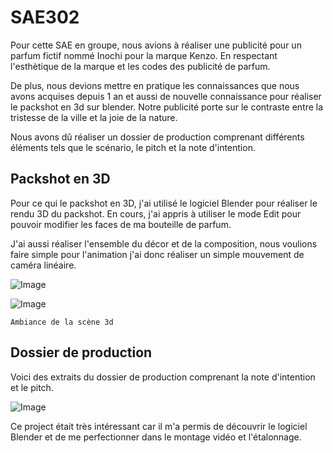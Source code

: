 # SAE302

Pour cette SAE en groupe, nous avions à réaliser une publicité pour un parfum fictif nommé Inochi pour la marque Kenzo. En respectant l'esthètique de la marque et les codes des publicité de parfum. 

De plus, nous devions mettre en pratique les connaissances que nous avons acquises depuis 1 an et aussi de nouvelle connaissance pour réaliser le packshot en 3d sur blender. Notre publicité porte sur le contraste entre la tristesse de la ville et la joie de la nature.

Nous avons dû réaliser un dossier de production comprenant différents éléments tels que le scénario, le pitch et la note d'intention.


## Packshot en 3D

Pour ce qui le packshot en 3D, j'ai utilisé le logiciel Blender pour réaliser le rendu 3D du packshot. En cours, j'ai appris à utiliser le mode Edit pour pouvoir modifier les faces de ma bouteille de parfum.

J'ai aussi réaliser l'ensemble du décor et de la composition, nous voulions faire simple pour l'animation j'ai donc réaliser un simple mouvement de caméra linéaire.

![Image](https://image.noelshack.com/fichiers/2024/03/5/1705661319-caca-0001.jpg "Ordinateur")

![Image](https://maxsteel.karibsen.fr/image/de35ff3e2a62bbadd0e35107eb2d3fa2.png "Ordinateur")

`Ambiance de la scène 3d`

## Dossier de production

Voici des extraits du dossier de production comprenant la note d'intention et le pitch.


![Image](https://maxsteel.karibsen.fr/image/64a007362e71e93b5dfdafacdaec390b.png "Ordinateur")

Ce project était très intéressant car il m'a permis de découvrir le logiciel Blender et de me perfectionner dans le montage vidéo et l'étalonnage.